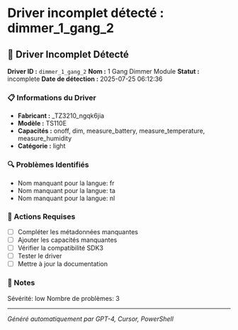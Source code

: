 # Driver incomplet détecté : dimmer_1_gang_2

## 🚨 Driver Incomplet Détecté

**Driver ID :** `dimmer_1_gang_2`
**Nom :** 1 Gang Dimmer Module
**Statut :** incomplete
**Date de détection :** 2025-07-25 06:12:36

### 📋 Informations du Driver
- **Fabricant :** _TZ3210_ngqk6jia
- **Modèle :** TS110E
- **Capacités :** onoff, dim, measure_battery, measure_temperature, measure_humidity
- **Catégorie :** light

### 🔍 Problèmes Identifiés
- Nom manquant pour la langue: fr
- Nom manquant pour la langue: ta
- Nom manquant pour la langue: nl

### 🎯 Actions Requises
- [ ] Compléter les métadonnées manquantes
- [ ] Ajouter les capacités manquantes
- [ ] Vérifier la compatibilité SDK3
- [ ] Tester le driver
- [ ] Mettre à jour la documentation

### 📝 Notes
Sévérité: low
Nombre de problèmes: 3

---
*Généré automatiquement par GPT-4, Cursor, PowerShell*

